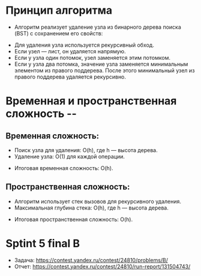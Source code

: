 # Принцип алгоритма

* Алгоритм реализует удаление узла из бинарного дерева поиска (BST) с сохранением его свойств:

- Для удаления узла используется рекурсивный обход.
- Если узел — лист, он удаляется напрямую.
- Если у узла один потомок, узел заменяется этим потомком.
- Если у узла два потомка, значение узла заменяется минимальным элементом из правого поддерева.
  После этого минимальный узел из правого поддерева удаляется рекурсивно.

# Временная и пространственная сложность --

## Временная сложность:

- Поиск узла для удаления: O(h), где h — высота дерева.
- Удаление узла: O(1) для каждой операции.

* Итоговая временная сложность: O(h).

## Пространственная сложность:

- Алгоритм использует стек вызовов для рекурсивного удаления.
- Максимальная глубина стека: O(h), где h — высота дерева.

* Итоговая пространственная сложность: O(h).

# Sptint 5 final B

* Задача: https://contest.yandex.ru/contest/24810/problems/B/
* Отчет: https://contest.yandex.ru/contest/24810/run-report/131504743/
 